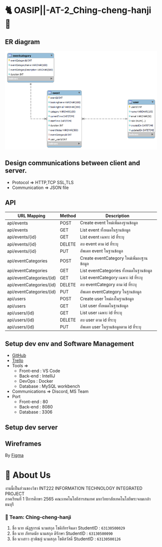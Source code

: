 # 🐈 OASIP||-AT-2_Ching-cheng-hanji 🐁

## ER diagram
![image](./ER_diagram.png)
## Design communications between client and server.

- Protocol => HTTP,TCP SSL,TLS
- Communication => JSON file

## API
| URL Mapping | Method | Description |
|-------------|--------|-------------|
| api/events | POST | Create event ใหม่เพิ่มลงฐานข้อมูล |
| api/events | GET | List event ทั้งหมดในฐานข้อมูล |
| api/events/{id} | GET | List event เฉพาะ id ที่ระบุ |
| api/events/{id} | DELETE | ลบ event ตาม id ที่ระบุ |
| api/events/{id} | PUT | อัพเดท event ในฐานข้อมูล |
| api/eventCategories | POST | Create eventCategory ใหม่เพิ่มลงฐานข้อมูล |
| api/eventCategories | GET | List  eventCategories ทั้งหมดในฐานข้อมูล |
| api/eventCategories/{id} | GET | List eventCategory เฉพาะ id ที่ระบุ |
| api/eventCategories/{id} | DELETE | ลบ eventCategory ตาม id ที่ระบุ |
| api/eventCategories/{id} | PUT | อัพเดท eventCategory ในฐานข้อมูล |
| api/users | POST | Create user ใหม่ลงในฐานข้อมูล |
| api/users | GET | List user ทั้งหมดในฐานข้อมูล |
| api/users/{id} | GET | List user เฉพาะ id ที่ระบุ |
| api/users/{id} | DELETE | ลบ user ตาม id ที่ระบุ |
| api/users/{id} | PUT | อัพเดท user ในฐานข้อมูลตาม id ที่ระบุ |

## Setup dev env and Software Management
- [GitHub](https://github.com/Mysuwaphit/OASIP--AT-2.git)
- [Trello](https://trello.com/invite/b/tKVIS3xb/06df9e0ddb9fbf59a12d30e4ebe415a9/project-management)
- Tools => 
    - Front-end : VS Code
    - Back-end : IntelliJ
    - DevOps : Docker
    - Database : MySQL workbench
- Communications => Discord, MS Team
- Port
    - Front-end : 80
    - Back-end : 8080
    - Database : 3306

## Setup dev server


## Wireframes
By [Figma](https://www.figma.com/proto/FFu7WiaBwzUe0KrRhRFeNy/Integrated?page-id=0%3A1&node-id=2%3A2&viewport=241%2C48%2C0.27&scaling=min-zoom&starting-point-node-id=2%3A2)

# 🎫 About Us
งานนี้เป็นส่วนของวิชา INT222 INFORMATION TECHNOLOGY INTEGRATED PROJECT <br/> ภาคเรียนที่ 1 ปีการศึกษา 2565 คณะเทคโนโลยีสารสนเทศ มหาวิทยาลัยเทคโนโลยีพระจอมเกล้าธนบุรี
### 🎫 Team: Ching-cheng-hanji
1. ชื่อ นาย ณัฏฐกรณ์ นามสกุล โชติภัทรจินดา StudentID : ```63130500029```
2. ชื่อ นาย ภัทรดนัย นามสกุล ดีรักษา StudentID : ```63130500090```
3. ชื่อ นางสาว สุวพิชญ์ นามสกุล  โชติสวัสดิ์ StudentID : ```63130500126```
